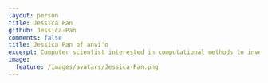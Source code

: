 ```yaml
---
layout: person
title: Jessica Pan
github: Jessica-Pan
comments: false
title: Jessica Pan of anvi'o
excerpt: Computer scientist interested in computational methods to investigate microbial ecosystems and making those techniques more accessible to others.
image:
  feature: /images/avatars/Jessica-Pan.png
---
```

